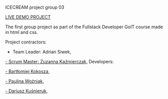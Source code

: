 ICECREAM project group 03

<a href="https://adriansiwek.github.io/team-project-IceCream-03/">LIVE DEMO PROJECT</a>

The first group project as part of the Fullstack Developer GoIT course made in html and css.


Project contractors:

- Team Leader: Adrian Siwek,

<a href="https://github.com/Zuza29">- Scrum Master: Zuzanna Kaźmierczak,</a>
Developers:

<a href="https://github.com/KokoszaKRA">- Bartłomiej Kokosza,</a>

<a href="https://github.com/PaulinaWozniak">- Paulina Woźniak,</a>

<a href="https://github.com/dkusnieruk">- Dariusz Kuśnieruk,</a>
